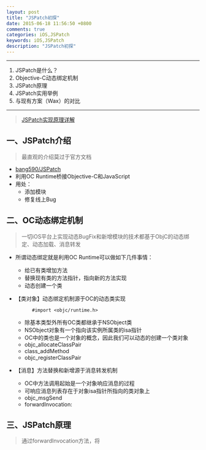 ```yaml
---
layout: post
title: "JSPatch初探"
date: 2015-06-18 11:56:50 +0800
comments: true
categories: iOS,JSPatch
keywords: iOS,JSPatch
description: "JSPatch初探"
---
```


---
1. JSPatch是什么？
2. Objective-C动态绑定机制
3. JSPatch原理
4. JSPatch实用举例
5. 与现有方案（Wax）的对比

<!--more-->

---

> [JSPatch实现原理详解](http://blog.cnbang.net/tech/2808/)

一、JSPatch介绍
---
> 最直观的介绍莫过于官方文档

* [bang590/JSPatch](https://github.com/bang590/JSPatch)
* 利用OC Runtime桥接Objective-C和JavaScript
* 用处：
	- 添加模块
	- 修复线上Bug

二、OC动态绑定机制
---
> 一切iOS平台上实现动态BugFix和新增模块的技术都基于ObjC的动态绑定、动态加载、消息转发

* 所谓动态绑定就是利用OC Runtime可以做如下几件事情：
	- 给已有类增加方法
	- 替换现有类的方法指针，指向新的方法实现
	- 动态创建一个类
	
* 【类对象】动态绑定机制源于OC的动态类实现

			#import <objc/runtime.h>
			
	- 除基本类型外所有OC类都继承于NSObject类
	- NSObject对象有一个指向该实例所属类的isa指针
	- OC中的类也是一个对象的概念，因此我们可以动态的创建一个类对象
	- objc_allocateClassPair
	- class_addMethod
	- objc_registerClassPair
	
* 【消息】方法替换和新增源于消息转发机制
	- OC中方法调用起始是一个对象响应消息的过程
	- 可响应消息列表存在于对象isa指针所指向的类对象上
	- objc_msgSend
	- forwardInvocation:

三、JSPatch原理
---
> 通过forwardInvocation方法，将
	